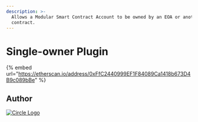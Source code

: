 ```yaml
---
description: >-
  Allows a Modular Smart Contract Account to be owned by an EOA or another smart
  contract.
---
```


# Single-owner Plugin

{% embed url="https://etherscan.io/address/0xFfC2440999EF1F84089Ca1418b673D4B9c089bBe" %}

## Author

[<picture><source srcset="../.gitbook/assets/circle-logo-ondark.svg" media="(prefers-color-scheme: dark)"><img src="https://files.gitbook.com/v0/b/gitbook-x-prod.appspot.com/o/spaces%2FImI9L0KXrv1O4bMTE21k%2Fuploads%2Fhg7RltAL02e1gxtrv1eN%2Fcircle-logo.png?alt=media&#x26;token=869b26da-72f1-4535-a7ed-c3884eb570ae" alt="Circle Logo"></picture>](https://www.circle.com)
